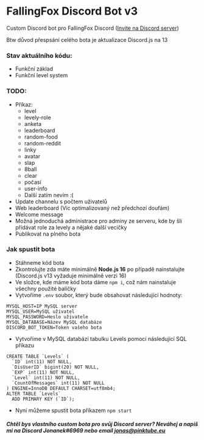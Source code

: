 # FallingFox Discord Bot v3

Custom Discord bot pro FallingFox Discord ([Invite na Discord server](https://invite.gg/fallingfox))

Btw důvod přespsání celého bota je aktualizace Discord.js na 13

### Stav aktuálního kódu:
* Funkční základ
* Funkční level system 

### TODO: 
* Příkaz:
    * level
    * levely-role
    * anketa 
    * leaderboard
    * random-food
    * random-reddit
    * linky
    * avatar
    * slap
    * 8ball
    * clear
    * počasí
    * user-info
    * Další zatím nevím :(
* Update channelu s počtem uživatelů
* Web leaderboard (Víc optimalizovaný než předchozí doufám)
* Welcome message
* Možná jednoduchá administrace pro adminy ze serveru, kde by šli přidávat role za levely a nějaké další vecičky
* Publikovat na plného bota


### Jak spustit bota
* Stáhneme kód bota 
* Zkontrolujte zda máte minimálně **Node.js 16** po případě nainstalujte (Discord.js v13 vyžaduje minimálně verzi 16)
* Ve složce, kde máme kód bota dáme `npm i`, což nám nainstaluje všechny použité balíčky
* Vytvoříme `.env` soubor, který bude obsahovat následující hodnoty:

```
MYSQL_HOST=IP MySQL server
MYSQL_USER=MySQL uživatel
MYSQL_PASSWORD=Heslo uživatele
MYSQL_DATABASE=Název MySQL databáze
DISCORD_BOT_TOKEN=Token vašeho bota
```
* Vytvoříme v MySQL databází tabulku Levels pomocí následující SQL příkazu
```
CREATE TABLE `Levels` (
  `ID` int(11) NOT NULL,
  `DisUserID` bigint(20) NOT NULL,
  `EXP` int(11) NOT NULL,
  `Level` int(11) NOT NULL,
  `CountOfMessages` int(11) NOT NULL
) ENGINE=InnoDB DEFAULT CHARSET=utf8mb4;
ALTER TABLE `Levels`
  ADD PRIMARY KEY (`ID`);
```
* Nyní můžeme spustit bota příkazem `npm start`

##### Chtěl bys vlastního custom bota pro svůj Discord server? Neváhej a napiš mi na Discord Jonanek#6969 nebo email jonas@pinktube.eu
